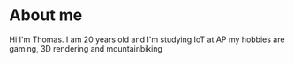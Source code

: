 # About me

Hi I'm Thomas.
I am 20 years old and I'm studying IoT at AP
my hobbies are gaming, 3D rendering and mountainbiking
